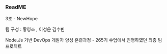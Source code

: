 ### ReadME

3조 - NewHope

팀 구성 : 황영조 , 이성운 김수빈

Node.Js 기반 DevOps 개발자 양성 훈련과정 - 265기 수업에서 진행하였던 최종 팀 프로젝트
